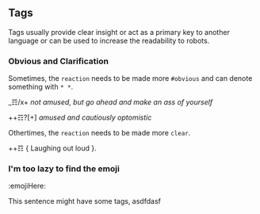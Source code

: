 ## Tags
Tags usually provide clear insight or act as a primary key to another language or can be used to increase the readability to robots.

### Obvious and Clarification
Sometimes, the `reaction` needs to be made more `#obvious` and can denote something with `* *`.

_☶/x+ *not amused, but go ahead and make an ass of yourself*

++☶?[+] *amused and cautiously optomistic*

Othertimes, the `reaction` needs to be made more `clear`.

++☶ { Laughing out loud }.

### I'm too lazy to find the emoji 
:emojiHere:

This sentence might have some tags, asdfdasf